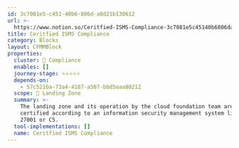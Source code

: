 ```yaml
---
id: 3c7081e5-c451-40b6-806d-a8d21b130612
url: >-
  https://www.notion.so/Ceritfied-ISMS-Compliance-3c7081e5c45140b6806da8d21b130612
title: Ceritfied ISMS Compliance
category: Blocks
layout: CFMMBlock
properties:
  cluster: 🔖 Compliance
  enables: []
  journey-stage: ⭐️⭐️⭐️⭐️⭐️
  depends-on:
    - 57c521ba-73a4-4187-a507-bbd5eaa80212
  scope: 🛬 Landing Zone
  summary: >-
    The landing zone and its operation by the cloud foundation team are
    certified according to an information security management system like ISO
    27001 or C5.
  tool-implementations: []
  name: Ceritfied ISMS Compliance
---
```


